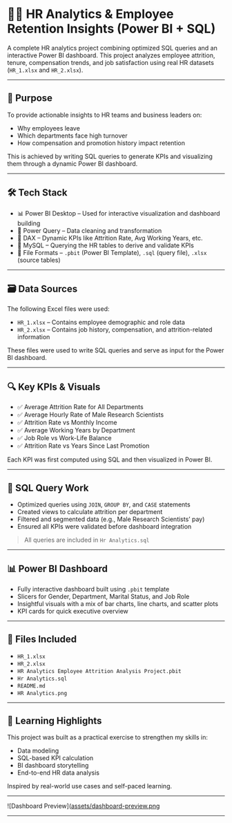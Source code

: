 # 🧑‍💼 HR Analytics & Employee Retention Insights (Power BI + SQL)

A complete HR analytics project combining optimized SQL queries and an interactive Power BI dashboard. This project analyzes employee attrition, tenure, compensation trends, and job satisfaction using real HR datasets (`HR_1.xlsx` and `HR_2.xlsx`).

---

## 🎯 Purpose

To provide actionable insights to HR teams and business leaders on:
- Why employees leave
- Which departments face high turnover
- How compensation and promotion history impact retention

This is achieved by writing SQL queries to generate KPIs and visualizing them through a dynamic Power BI dashboard.

---

## 🛠️ Tech Stack

- 📊 Power BI Desktop – Used for interactive visualization and dashboard building  
- 📂 Power Query – Data cleaning and transformation  
- 🧠 DAX – Dynamic KPIs like Attrition Rate, Avg Working Years, etc.  
- 🧮 MySQL – Querying the HR tables to derive and validate KPIs  
- 📁 File Formats – `.pbit` (Power BI Template), `.sql` (query file), `.xlsx` (source tables)

---

## 🗃️ Data Sources

The following Excel files were used:
- `HR_1.xlsx` – Contains employee demographic and role data  
- `HR_2.xlsx` – Contains job history, compensation, and attrition-related information  

These files were used to write SQL queries and serve as input for the Power BI dashboard.

---

## 🔍 Key KPIs & Visuals

- ✅ Average Attrition Rate for All Departments  
- ✅ Average Hourly Rate of Male Research Scientists  
- ✅ Attrition Rate vs Monthly Income  
- ✅ Average Working Years by Department  
- ✅ Job Role vs Work-Life Balance  
- ✅ Attrition Rate vs Years Since Last Promotion  

Each KPI was first computed using SQL and then visualized in Power BI.

---

## 🧮 SQL Query Work

- Optimized queries using `JOIN`, `GROUP BY`, and `CASE` statements  
- Created views to calculate attrition per department  
- Filtered and segmented data (e.g., Male Research Scientists’ pay)  
- Ensured all KPIs were validated before dashboard integration

> All queries are included in `Hr Analytics.sql`

---

## 📊 Power BI Dashboard

- Fully interactive dashboard built using `.pbit` template  
- Slicers for Gender, Department, Marital Status, and Job Role  
- Insightful visuals with a mix of bar charts, line charts, and scatter plots  
- KPI cards for quick executive overview

---

## 📁 Files Included

- `HR_1.xlsx`  
- `HR_2.xlsx`  
- `HR Analytics Employee Attrition Analysis Project.pbit`  
- `Hr Analytics.sql`  
- `README.md`  
- `HR Analytics.png` 
---

## 🧠 Learning Highlights

This project was built as a practical exercise to strengthen my skills in:
- Data modeling
- SQL-based KPI calculation
- BI dashboard storytelling
- End-to-end HR data analysis

Inspired by real-world use cases and self-paced learning.

---

![Dashboard Preview]([assets/dashboard-preview.png](https://github.com/Swapnil0895/HR-Employee-Attrition-Analysis/blob/main/HR%20Dashboard%20Preview.png)





---






